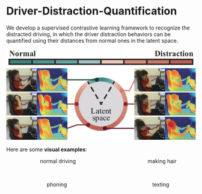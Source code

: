 # Driver-Distraction-Quantification

We develop a supervised contrastive learning framework to recognize the distracted driving, in which the driver distraction behaviors can be quantified using their distances from normal ones in the latent space.

![illustration](https://github.com/yhh-IV/Driver-Distraction-Quantification/blob/main/images/illustration.jpg)

Here are some **visual examples**:

&emsp; &emsp; &emsp; &emsp; &emsp; normal driving   &emsp; &emsp; &emsp; &emsp; &emsp; &emsp; &emsp; &emsp; &emsp; &emsp; &nbsp; making hair 

<img src="https://github.com/yhh-IV/Driver-Distraction-Quantification/blob/main/images/normal-driving.gif" width="300" alt=""> <img src="https://github.com/yhh-IV/Driver-Distraction-Quantification/blob/main/images/making-hair.gif" width="300" alt="">

&emsp; &emsp; &emsp; &emsp; &emsp; &emsp; phoning   &emsp; &emsp; &emsp; &emsp; &emsp; &emsp; &emsp; &emsp; &emsp; &emsp; &emsp; &emsp; &nbsp; texting 

<img src="https://github.com/yhh-IV/Driver-Distraction-Quantification/blob/main/images/phoning.gif" width="300" alt=""> <img src="https://github.com/yhh-IV/Driver-Distraction-Quantification/blob/main/images/texting.gif" width="300" alt="">









